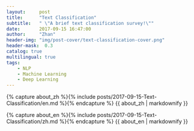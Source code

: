 ```yaml
---
layout:     post
title:      "Text Classification"
subtitle:   " \"A brief text classification survey!\""
date:       2017-09-15 16:47:00
author:     "Zhan"
header-img: "img/post-cover/text-classification-cover.png"
header-mask:  0.3
catalog: true
multilingual: true
tags:
    - NLP
    - Machine Learning
    - Deep Learning
---
```


<!-- Chinese Version -->
<div class="zh post-container">

{% capture about_zh %}{% include posts/2017-09-15-Text-Classification/en.md %}{% endcapture %}
{{ about_zh | markdownify }}

</div>

<!-- English Version -->
<div class="en post-container">

{% capture about_en %}{% include posts/2017-09-15-Text-Classification/zh.md %}{% endcapture %}
{{ about_en | markdownify }}

</div>

